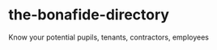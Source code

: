 the-bonafide-directory
======================

Know your potential pupils, tenants, contractors, employees
